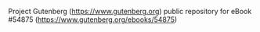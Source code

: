 Project Gutenberg (https://www.gutenberg.org) public repository for
eBook #54875 (https://www.gutenberg.org/ebooks/54875)
